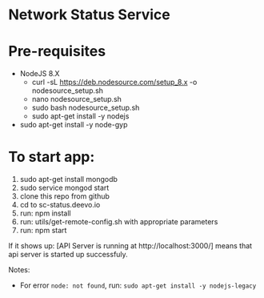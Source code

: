 # Network Status Service
# Pre-requisites
- NodeJS 8.X
  - curl -sL https://deb.nodesource.com/setup_8.x -o nodesource_setup.sh
  - nano nodesource_setup.sh
  - sudo bash nodesource_setup.sh
  - sudo apt-get install -y nodejs
- sudo apt-get install -y node-gyp
# To start app:
1. sudo apt-get install mongodb
2. sudo service mongod start
3. clone this repo from github
4. cd to sc-status.deevo.io
5. run: npm install
6. run: utils/get-remote-config.sh with appropriate parameters
7. run: npm start

If it shows up: [API Server is running at http://localhost:3000/] means that api server is started up successfuly.

Notes:
- For error `node: not found`, run: `sudo apt-get install -y nodejs-legacy`